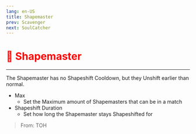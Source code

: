 ```yaml
---
lang: en-US
title: Shapemaster
prev: Scavenger
next: SoulCatcher
---
```


# <font color="red">🔷 <b>Shapemaster</b></font> <Badge text="Concealing" type="tip" vertical="middle"/>

***

The Shapemaster has no Shapeshift Cooldown, but they Unshift earlier than normal.

- Max
  - Set the Maximum amount of Shapemasters that can be in a match
- Shapeshift Duration
  - Set how long the Shapemaster stays Shapeshifted for

> From: TOH
